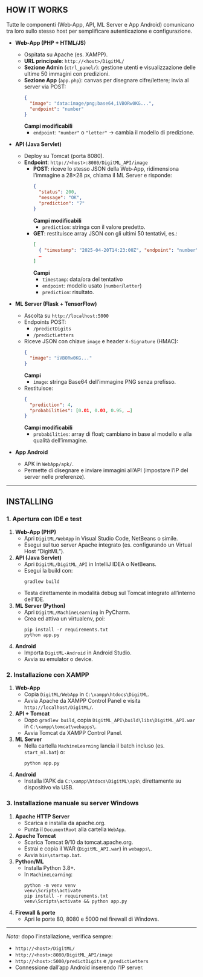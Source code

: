 ## HOW IT WORKS

Tutte le componenti (Web‑App, API, ML Server e App Android) comunicano tra loro sullo stesso host per semplificare autenticazione e configurazione.

- **Web‑App (PHP + HTML/JS)**
  - Ospitata su Apache (es. XAMPP).
  - **URL principale**: `http://<host>/DigitML/`
  - **Sezione Admin** (`ctrl_panel/`): gestione utenti e visualizzazione delle ultime 50 immagini con predizioni.
  - **Sezione App** (`app.php`): canvas per disegnare cifre/lettere; invia al server via POST:
    ```json
    {
      "image": "data:image/png;base64,iVBORw0KG...",
      "endpoint": "number"
    }
    ```
    **Campi modificabili**  
    - `endpoint`: `"number"` o `"letter"` → cambia il modello di predizione.

- **API (Java Servlet)**
  - Deploy su Tomcat (porta 8080).
  - **Endpoint**: `http://<host>:8080/DigitML_API/image`
    - **POST**: riceve lo stesso JSON della Web‑App, ridimensiona l’immagine a 28×28 px, chiama il ML Server e risponde:
      ```json
      {
        "status": 200,
        "message": "OK",
        "prediction": "7"
      }
      ```
      **Campi modificabili**  
      - `prediction`: stringa con il valore predetto.
    - **GET**: restituisce array JSON con gli ultimi 50 tentativi, es.:
      ```json
      [
        { "timestamp": "2025-04-20T14:23:00Z", "endpoint": "number", "prediction": "5" },
        …
      ]
      ```
      **Campi**  
      - `timestamp`: data/ora del tentativo  
      - `endpoint`: modello usato (`number`/`letter`)  
      - `prediction`: risultato.

- **ML Server (Flask + TensorFlow)**
  - Ascolta su `http://localhost:5000`
  - Endpoints POST:
    - `/predictDigits`
    - `/predictLetters`
  - Riceve JSON con chiave `image` e header `X-Signature` (HMAC):
    ```json
    {
      "image": "iVBORw0KG..."
    }
    ```
    **Campi**  
    - `image`: stringa Base64 dell’immagine PNG senza prefisso.
  - Restituisce:
    ```json
    {
      "prediction": 4,
      "probabilities": [0.01, 0.03, 0.95, …]
    }
    ```
    **Campi modificabili**  
    - `probabilities`: array di float; cambiano in base al modello e alla qualità dell’immagine.

- **App Android**
  - APK in `WebApp/apk/`.
  - Permette di disegnare e inviare immagini all’API (impostare l’IP del server nelle preferenze).

---

## INSTALLING

### 1. Apertura con IDE e test
1. **Web‑App (PHP)**  
   - Apri `DigitML/WebApp` in Visual Studio Code, NetBeans o simile.  
   - Esegui sul tuo server Apache integrato (es. configurando un Virtual Host “DigitML”).
2. **API (Java Servlet)**  
   - Apri `DigitML/DigitML_API` in IntelliJ IDEA o NetBeans.  
   - Esegui la build con:
     ```
     gradlew build
     ```
   - Testa direttamente in modalità debug sul Tomcat integrato all’interno dell’IDE.
3. **ML Server (Python)**  
   - Apri `DigitML/MachineLearning` in PyCharm.  
   - Crea ed attiva un virtualenv, poi:
     ```
     pip install -r requirements.txt
     python app.py
     ```
4. **Android**  
   - Importa `DigitML-Android` in Android Studio.  
   - Avvia su emulator o device.

### 2. Installazione con XAMPP
1. **Web‑App**  
   - Copia `DigitML/WebApp` in `C:\xampp\htdocs\DigitML`.  
   - Avvia Apache da XAMPP Control Panel e visita `http://localhost/DigitML/`.
2. **API + Tomcat**  
   - Dopo `gradlew build`, copia `DigitML_API\build\libs\DigitML_API.war` in `C:\xampp\tomcat\webapps\`.  
   - Avvia Tomcat da XAMPP Control Panel.
3. **ML Server**  
   - Nella cartella `MachineLearning` lancia il batch incluso (es. `start_ml.bat`) o:
     ```
     python app.py
     ```
4. **Android**  
   - Installa l’APK da `C:\xampp\htdocs\DigitML\apk\` direttamente su dispositivo via USB.

### 3. Installazione manuale su server Windows
1. **Apache HTTP Server**  
   - Scarica e installa da apache.org.  
   - Punta il `DocumentRoot` alla cartella `WebApp`.
2. **Apache Tomcat**  
   - Scarica Tomcat 9/10 da tomcat.apache.org.  
   - Estrai e copia il WAR (`DigitML_API.war`) in `webapps\`.
   - Avvia `bin\startup.bat`.
3. **Python/ML**  
   - Installa Python 3.8+.  
   - In `MachineLearning`:
     ```
     python -m venv venv
     venv\Scripts\activate
     pip install -r requirements.txt
     venv\Scripts\activate && python app.py
     ```
4. **Firewall & porte**  
   - Apri le porte 80, 8080 e 5000 nel firewall di Windows.

---

*Nota:* dopo l’installazione, verifica sempre:
- `http://<host>/DigitML/`  
- `http://<host>:8080/DigitML_API/image`  
- `http://<host>:5000/predictDigits` e `/predictLetters`  
- Connessione dall’app Android inserendo l’IP server.  
